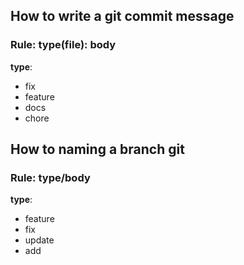 ## How to write a git commit message

### Rule: type(file): body

**type**:

  - fix
  - feature
  - docs
  - chore  
  
## How to naming a branch git

### Rule: type/body

**type**:

  - feature
  - fix
  - update
  - add
